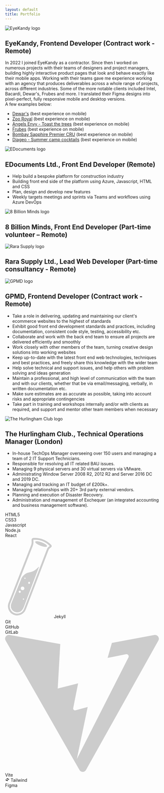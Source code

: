 ```yaml
---
layout: default
title: Portfolio
---
```


<section id="pastExperiences">
    <div class="experienceBlock">
        <img class="xpLogo" src="/assets/uploads/eyekandy.svg" alt="EyeKandy logo">
        <h2 class="xpTitle">EyeKandy, Frontend Developer (Contract work - Remote)</h2>
        <p class="xpText">
            In 2022 I joined EyeKandy as a contractor. Since then I worked on numerous projects with their teams of designers and project managers, building highly interactive product pages that look and behave exactly like their mobile apps. Working with their teams gave me experience working with an agency that produces deliverables across a whole range of projects, across different industries. Some of the more notable clients included Intel, Bacardi, Dewar's, Frubes and more. I translated their Figma designs into pixel-perfect, fully responsive mobile and desktop versions.<br>
            A few examples below:
        </p>
        <ul class="xpLink">
            <li>
                <a href="https://spooky.si/dewars/" target="_blank">Dewar's</a> (best experience on mobile)
            </li>
            <li>
                <a href="https://spooky.si/zooroyal/" target="_blank">Zoo Royal</a> (best experience on mobile)
            </li>
            <li>
                <a href="https://spooky.si/angelsenvy/" target="_blank">Angels Envy - Toast the trees</a> (best experience on mobile)
            </li>
            <li>
                <a href="https://spooky.si/frubes/" target="_blank">Frubes</a> (best experience on mobile)
            </li>
            <li>
                <a href="https://spooky.si/cru/" target="_blank">Bombay Sapphire Premier CRU</a> (best experience on mobile)
            </li>
            <li>
                <a href="https://spooky.si/diageo/" target="_blank">Diageo - Summer camp cocktails</a> (best experience on mobile)
            </li>
        </ul>
        <!-- <ul class="featuredposts__list">
            <li class="featuredposts__item">
                <div class="featuredpost" style="background-color: #e4cebe">
                <picture>
                    <source sizes="(min-width:1270px) 264px, 95vw"
                        srcset="/assets/images/processed/Ryq16AjV3O-300.avif 300w, /assets/images/processed/Ryq16AjV3O-500.avif 500w"
                        type="image/avif"><img alt="" class="featuredpost__image" height="500"
                        src="/assets/images/processed/Ryq16AjV3O-300.jpeg" width="500" decoding="auto" loading="eager"
                        sizes="(min-width:1270px) 264px, 95vw"
                        srcset="/assets/images/processed/Ryq16AjV3O-300.jpeg 300w, /assets/images/processed/Ryq16AjV3O-500.jpeg 500w">
                </picture>
                <div class="featuredpost__inner"><a href="/blog/old-dogs-new-css-tricks/" class="featuredpost__link"><span
                            class="featuredpost__title">Old Dogs, new CSS Tricks</span></a>
                    <p class="featuredpost__description">A lot of new CSS features have shipped in the last years, but
                        actual usage is still low. One of the biggest barriers: we need to re-wire our own brains.</p>
                </div>
            </div>
            </li>
            <li class="featuredposts__item">
                <div class="featuredpost" style="background-color: #8BC226;">
                <picture>
                    <source sizes="(min-width:1270px) 264px, 95vw"
                        srcset="/assets/images/processed/7LILcVeOSy-300.avif 300w, /assets/images/processed/7LILcVeOSy-500.avif 500w"
                        type="image/avif"><img alt="" class="featuredpost__image" height="500"
                        src="/assets/images/processed/7LILcVeOSy-300.jpeg" width="500" decoding="auto" loading="eager"
                        sizes="(min-width:1270px) 264px, 95vw"
                        srcset="/assets/images/processed/7LILcVeOSy-300.jpeg 300w, /assets/images/processed/7LILcVeOSy-500.jpeg 500w">
                </picture>
                <div class="featuredpost__inner"><a href="/blog/the-indieweb-for-everyone/" class="featuredpost__link"><span
                            class="featuredpost__title">The IndieWeb for Everyone</span></a>
                    <p class="featuredpost__description">Many people are looking for alternatives to Twitter. Can the
                        IndieWeb step up? How can we build better social media for people without technical knowledge?</p>
                </div>
            </div>
        </li>
        <li class="featuredposts__item">
            <div class="featuredpost" style="background-color: #4a0147;">
                <picture>
                    <source sizes="(min-width:1270px) 264px, 95vw"
                        srcset="/assets/images/processed/oPvhUG3l0_-300.avif 300w, /assets/images/processed/oPvhUG3l0_-500.avif 500w"
                        type="image/avif"><img alt="" class="featuredpost__image" height="500"
                        src="/assets/images/processed/oPvhUG3l0_-300.jpeg" width="500" decoding="auto" loading="eager"
                        sizes="(min-width:1270px) 264px, 95vw"
                        srcset="/assets/images/processed/oPvhUG3l0_-300.jpeg 300w, /assets/images/processed/oPvhUG3l0_-500.jpeg 500w">
                </picture>
                <div class="featuredpost__inner"><a href="/blog/media-queries-in-times-of-container-queries/"
                        class="featuredpost__link"><span class="featuredpost__title">Media Queries in Times of
                            @container</span></a>
                    <p class="featuredpost__description">With container queries now on the horizon - will we need media
                        queries at all?</p>
                </div>
            </div>
        </li>
        <li class="featuredposts__item">
            <div class="featuredpost" style="background-color: #06624c;">
                <picture>
                    <source sizes="(min-width:1270px) 264px, 95vw"
                        srcset="/assets/images/processed/wwdbVzTUCN-300.avif 300w, /assets/images/processed/wwdbVzTUCN-500.avif 500w"
                        type="image/avif"><img alt="" class="featuredpost__image" height="500"
                        src="/assets/images/processed/wwdbVzTUCN-300.jpeg" width="500" decoding="auto" loading="eager"
                        sizes="(min-width:1270px) 264px, 95vw"
                        srcset="/assets/images/processed/wwdbVzTUCN-300.jpeg 300w, /assets/images/processed/wwdbVzTUCN-500.jpeg 500w">
                </picture>
                <div class="featuredpost__inner"><a href="/blog/container-queries-web-components/"
                        class="featuredpost__link"><span class="featuredpost__title">Container Queries in Web
                            Components</span></a>
                    <p class="featuredpost__description">Container Queries are one of the most anticipated new features in
                        CSS. I recently got a chance to play with them a bit and came up with this demo.</p>
                </div>
            </div>
        </li>
        <li class="featuredposts__item">
            <div class="featuredpost" style="background-color: #000000;">
                <picture>
                    <source sizes="(min-width:1270px) 264px, 95vw"
                        srcset="/assets/images/processed/twGFUMDeRQ-300.avif 300w, /assets/images/processed/twGFUMDeRQ-500.avif 500w"
                        type="image/avif"><img alt="" class="featuredpost__image" height="500"
                        src="/assets/images/processed/twGFUMDeRQ-300.jpeg" width="500" decoding="async" loading="lazy"
                        sizes="(min-width:1270px) 264px, 95vw"
                        srcset="/assets/images/processed/twGFUMDeRQ-300.jpeg 300w, /assets/images/processed/twGFUMDeRQ-500.jpeg 500w">
                </picture>
                <div class="featuredpost__inner"><a href="/blog/space-jam/" class="featuredpost__link"><span
                            class="featuredpost__title">Space Jam</span></a>
                    <p class="featuredpost__description">I'm running a speed test on the new Space Jam site: the 1996
                        version on dial-up VS. the 2021 version on a 3G connection. Who will win?</p>
                </div>
            </div>
            </li>
        </ul> -->
    </div>
    <div class="experienceBlock">
        <img class="xpLogo" src="/assets/uploads/edocuments.svg" alt="EDocuments logo">
        <h2 class="xpTitle">EDocuments Ltd., Front End Developer (Remote)</h2>
        <ul class="xpText">
            <li>Help build a bespoke platform for construction industry</li>
            <li>Building front end side of the platform using Azure, Javascript, HTML and CSS</li>
            <li>Plan, design and develop new features</li>
            <li>Weekly targets meetings and sprints via Teams and workflows using Azure DevOps</li>
        </ul>
    </div>
    <div class="experienceBlock">
        <img class="xpLogo" src="/assets/uploads/8bm.svg" alt="8 Billion Minds logo">
        <h2 class="xpTitle">8 Billion Minds, Front End Developer (Part-time volunteer – Remote)</h2>
        <p class="xpText">
        </p>
    </div>
    <div class="experienceBlock">
        <img class="xpLogo" src="/assets/uploads/rara.svg" alt="Rara Supply logo">
        <h2 class="xpTitle">Rara Supply Ltd., Lead Web Developer (Part-time consultancy - Remote)</h2>
        <p class="xpText">
        </p>
    </div>
    <div class="experienceBlock">
        <img class="xpLogo" src="/assets/uploads/gpmd.svg" alt="GPMD logo">
        <h2 class="xpTitle">GPMD, Frontend Developer (Contract work - Remote)</h2>
        <ul class="xpText">
            <li>Take a role in delivering, updating and maintaining our client's ecommerce websites to the highest of standards</li>
            <li>Exhibit good front end development standards and practices, including documentation, consistent code style, testing, accessibility etc.</li>
            <li>Collaborate and work with the back end team to ensure all projects are delivered efficiently and smoothly</li>
            <li>Work closely with other members of the team, turning creative design solutions into working websites</li>
            <li>Keep up-to-date with the latest front end web technologies, techniques and best practices, and freely share this knowledge with the wider team</li>
            <li>Help solve technical and support issues, and help others with problem solving and ideas generation</li>
            <li>Maintain a professional, and high level of communication with the team and with our clients, whether that be via email/messaging, verbally, in written documentation etc.</li>
            <li>Make sure estimates are as accurate as possible, taking into account risks and appropriate contingencies</li>
            <li>Take part in training and workshops internally and/or with clients as required, and support and mentor other team members when necessary</li>
        </ul>
    </div>
    <div class="experienceBlock last">
        <img class="xpLogo" src="/assets/uploads/hurlingham.svg" alt="The Hurlingham Club logo">
        <h2 class="xpTitle">The Hurlingham Club., Technical Operations Manager (London)</h2>
        <ul class="xpText">
            <li>In-house TechOps Manager overseeing over 150 users and managing a team of 2 IT Support Technicians.</li>
            <li>Responsible for resolving all IT related BAU issues.</li>
            <li>Managing 9 physical servers and 30 virtual servers via VMware.</li>
            <li>Administrating Window Server 2008 R2, 2012 R2 and Server 2016 DC and 2019 DC.</li>
            <li>Managing and tracking an IT budget of £200k+.</li>
            <li>Managing relationships with 20+ 3rd party external vendors.</li>
            <li>Planning and execution of Disaster Recovery.</li>
            <li>Administration and management of Exchequer (an integrated accounting and business management
            software).</li>
        </ul>
    </div>
    <div id="technologies">
        <div class="item">
            <i class="fa-brands fa-html5"></i>
            <span>HTML5</span>
        </div>
        <div class="item">
            <i class="fa-brands fa-css3-alt"></i>
            <span>CSS3</span>
        </div>
        <div class="item">
            <i class="fa-brands fa-js"></i>
            <span>Javascript</span>
        </div>
        <div class="item">
            <i class="fa-brands fa-node-js"></i>
            <span>Node.js</span>
        </div>
        <div class="item">
            <i class="fa-brands fa-react"></i>
            <span>React</span>
        </div>
        <div class="item">
            <svg class="fa-brands" xmlns="http://www.w3.org/2000/svg" width="156" height="263" viewBox="0 0 156 263" fill="none"><path d="M148.672 28.5955L145.652 30.696C142.966 32.565 140.903 35.1986 139.731 38.2547L64.8904 233.53C59.5507 247.462 44.0043 254.515 30.0037 249.357C15.6757 244.078 8.47511 228.063 14.0357 213.842L88.1652 24.2582C89.386 21.136 89.9695 17.801 89.8813 14.4498L89.6667 6.29631C89.6192 4.49001 91.0705 3 92.8774 3H97.8858C117.241 3 135.742 10.969 149.039 25.0334C150.032 26.0833 149.858 27.7704 148.672 28.5955Z" stroke="#CCCCCC" stroke-width="6"/><path fill-rule="evenodd" clip-rule="evenodd" d="M97.2141 106.526C94.036 108.903 90.4184 110.631 86.5691 111.611V111.611C90.4173 110.632 94.0347 108.904 97.2141 106.526V106.526Z" fill="#CCCCCC"/><path fill-rule="evenodd" clip-rule="evenodd" d="M102.183 102.808L110.5 95L61 226C59.2802 230.505 56 236.5 52 239.5C41.5478 247.339 24.5393 242.911 20.4997 230.5C18.2913 223.715 19.3967 218.133 22.0001 211.5L52.9632 135.17C54.7712 130.563 57.5147 126.38 61.0212 122.882C65.2269 118.687 70.4881 115.7 76.2516 114.234L86.5646 111.612L86.5691 111.611V111.611C90.4173 110.632 94.0347 108.904 97.2141 106.526V106.526L102.183 102.808ZM57.1723 171.62C60.6849 171.62 63.5325 168.779 63.5325 165.275C63.5325 161.772 60.6849 158.931 57.1723 158.931C53.6596 158.931 50.8121 161.772 50.8121 165.275C50.8121 168.779 53.6596 171.62 57.1723 171.62ZM51.7906 176.5C51.7906 178.656 50.0382 180.404 47.8766 180.404C45.7149 180.404 43.9626 178.656 43.9626 176.5C43.9626 174.344 45.7149 172.596 47.8766 172.596C50.0382 172.596 51.7906 174.344 51.7906 176.5ZM60.1078 202.853C61.4588 202.853 62.554 201.761 62.554 200.413C62.554 199.066 61.4588 197.973 60.1078 197.973C58.7567 197.973 57.6615 199.066 57.6615 200.413C57.6615 201.761 58.7567 202.853 60.1078 202.853ZM67.4465 132.09C67.4465 133.437 66.3512 134.53 65.0002 134.53C63.6492 134.53 62.554 133.437 62.554 132.09C62.554 130.742 63.6492 129.65 65.0002 129.65C66.3512 129.65 67.4465 130.742 67.4465 132.09ZM78.6992 151.123C80.5906 151.123 82.1239 149.375 82.1239 147.219C82.1239 145.062 80.5906 143.314 78.6992 143.314C76.8077 143.314 75.2744 145.062 75.2744 147.219C75.2744 149.375 76.8077 151.123 78.6992 151.123Z" fill="#CCCCCC"/><path d="M97.2141 106.526L102.183 102.808L110.5 95L61 226C59.2802 230.505 56 236.5 52 239.5C41.5478 247.339 24.5393 242.911 20.4997 230.5C18.2913 223.715 19.3967 218.133 22.0001 211.5L52.9632 135.17M97.2141 106.526C94.036 108.903 90.4184 110.631 86.5691 111.611M97.2141 106.526V106.526C94.0347 108.904 90.4173 110.632 86.5691 111.611V111.611M76.2516 114.234L86.5646 111.612L86.5691 111.611M76.2516 114.234C70.4881 115.7 65.2269 118.687 61.0212 122.882M76.2516 114.234V114.234C70.4942 115.698 65.2271 118.687 61.0212 122.882V122.882M61.0212 122.882C57.5147 126.38 54.7712 130.563 52.9632 135.17M61.0212 122.882V122.882C57.518 126.377 54.7712 130.563 52.9632 135.17V135.17M67.4465 132.09C67.4465 133.437 66.3512 134.53 65.0002 134.53C63.6492 134.53 62.554 133.437 62.554 132.09C62.554 130.742 63.6492 129.65 65.0002 129.65C66.3512 129.65 67.4465 130.742 67.4465 132.09ZM82.1239 147.219C82.1239 149.375 80.5906 151.123 78.6992 151.123C76.8077 151.123 75.2744 149.375 75.2744 147.219C75.2744 145.062 76.8077 143.314 78.6992 143.314C80.5906 143.314 82.1239 145.062 82.1239 147.219ZM63.5325 165.275C63.5325 168.779 60.6849 171.62 57.1723 171.62C53.6596 171.62 50.8121 168.779 50.8121 165.275C50.8121 161.772 53.6596 158.931 57.1723 158.931C60.6849 158.931 63.5325 161.772 63.5325 165.275ZM51.7906 176.5C51.7906 178.656 50.0382 180.404 47.8766 180.404C45.7149 180.404 43.9626 178.656 43.9626 176.5C43.9626 174.344 45.7149 172.596 47.8766 172.596C50.0382 172.596 51.7906 174.344 51.7906 176.5ZM62.554 200.413C62.554 201.761 61.4588 202.853 60.1078 202.853C58.7567 202.853 57.6615 201.761 57.6615 200.413C57.6615 199.066 58.7567 197.973 60.1078 197.973C61.4588 197.973 62.554 199.066 62.554 200.413Z" stroke="#CCCCCC"/><ellipse cx="117.927" cy="20.0015" rx="20.6482" ry="6" transform="rotate(21.0012 117.927 20.0015)" fill="#CCCCCC"/></svg>
            <span>Jekyll</span>
        </div>
        <div class="item">
            <i class="fa-brands fa-git-alt"></i>
            <span>Git</span>
        </div>
        <div class="item">
            <i class="fa-brands fa-github"></i>
            <span>GitHub</span>
        </div>
        <div class="item">
            <i class="fa-brands fa-gitlab"></i>
            <span>GitLab</span>
        </div>
        <div class="item">
            <svg class="fa-brands" xmlns="http://www.w3.org/2000/svg" viewBox="0 0 490 438" fill="none"><path fill-rule="evenodd" clip-rule="evenodd" d="M340.228 26.1504L329.296 64.5603L329.293 64.5737L326.61 73.9999L336.236 72.0878L385.479 62.3068C388.344 61.7377 390.906 62.945 392.422 64.9455C393.559 66.4459 394.106 68.3926 393.751 70.3706C393.705 70.6224 393.646 70.8747 393.571 71.1266C393.451 71.5273 393.293 71.9271 393.094 72.3226L393.083 72.3439L228.609 395.999L263.11 230.5L224.439 240.973C220.144 242.136 216.121 238.383 216.984 234.018L231.074 162.763L232.609 155L224.946 156.945L224.939 156.947L167.609 171.5L175.749 29.7962L14.1385 0.948249C4.12019 -0.840039 -3.4365 9.8702 1.60726 18.709L236.877 431C241.505 439.109 253.212 439.06 257.772 430.912L488.418 18.7511C493.382 9.88113 485.76 -0.756971 475.765 1.091L340.228 26.1504Z" fill="#CCCCCC"></path></svg>
            <span>Vite</span>
        </div>
        <div class="item">
            <svg class="fa-brands" stroke="currentColor" fill="currentColor" stroke-width="0" role="img" viewBox="0 0 24 24" height="1em" width="1em" xmlns="http://www.w3.org/2000/svg"><path d="M12.001,4.8c-3.2,0-5.2,1.6-6,4.8c1.2-1.6,2.6-2.2,4.2-1.8c0.913,0.228,1.565,0.89,2.288,1.624 C13.666,10.618,15.027,12,18.001,12c3.2,0,5.2-1.6,6-4.8c-1.2,1.6-2.6,2.2-4.2,1.8c-0.913-0.228-1.565-0.89-2.288-1.624 C16.337,6.182,14.976,4.8,12.001,4.8z M6.001,12c-3.2,0-5.2,1.6-6,4.8c1.2-1.6,2.6-2.2,4.2-1.8c0.913,0.228,1.565,0.89,2.288,1.624 c1.177,1.194,2.538,2.576,5.512,2.576c3.2,0,5.2-1.6,6-4.8c-1.2,1.6-2.6,2.2-4.2,1.8c-0.913-0.228-1.565-0.89-2.288-1.624 C10.337,13.382,8.976,12,6.001,12z"></path></svg>
            <span>Tailwind</span>
        </div>
        <div class="item">
            <i class="fa-brands fa-figma"></i>
            <span>Figma</span>
        </div>
    </div>
</section>